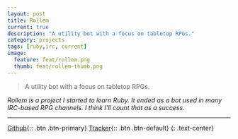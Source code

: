 ```yaml
---
layout: post
title: Rollem
current: true
description: "A utility bot with a focus on tabletop RPGs."
category: projects
tags: [ruby,irc, current]
image:
  feature: feat/rollem.png
  thumb: feat/rollem-thumb.png
---
```


>A utility bot with a focus on tabletop RPGs.

*Rollem is a project I started to learn Ruby. It ended as a bot used in many IRC-based RPG channels. I think I'll count that as a success.*

---

[Github](/github/Rollem){:: .btn .btn-primary}
[Tracker](/github/Rollem/issues){:: .btn .btn-default}
{: .text-center}